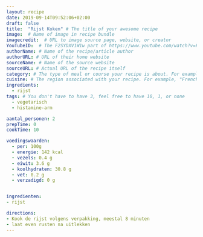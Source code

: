 ```yaml
---
layout: recipe
date: 2019-09-14T09:52:06+02:00
draft: false
title:  "Rijst Koken" # The title of your awesome recipe
image:  # Name of image in recipe bundle
imagecredit:  # URL to image source page, website, or creator
YouTubeID:  # The F2SYDXV1W1w part of https://www.youtube.com/watch?v=F2SYDXV1W1w
authorName: # Name of the recipe/article author
authorURL: # URL of their home website
sourceName: # Name of the source website
sourceURL: # Actual URL of the recipe itself
category: # The type of meal or course your recipe is about. For example: "dinner", "entree", or "dessert".
cuisine: # The region associated with your recipe. For example, "French", Mediterranean", or "American".
ingredients:
  - rijst
tags: # You don't have to have 3, feel free to have 10, 1, or none
  - vegetarisch
  - histamine-arm

aantal_personen: 2
prepTime: 0
cookTime: 10

voedingswaarden:
  - per: 100g
  - energie: 142 kcal
  - vezels: 0.4 g
  - eiwit: 3.6 g
  - koolhydraten: 30.8 g
  - vet: 0.2 g
  - verzadigd: 0 g


ingredienten:
- rijst

directions:
- Kook de rijst volgens verpakking, meestal 8 minuten
- laat even rusten na uitlekken
---
```

